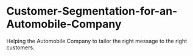 # Customer-Segmentation-for-an-Automobile-Company
Helping the Automobile Company to tailor the right message to the right customers.
